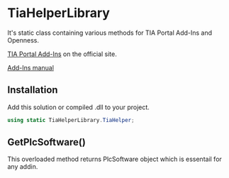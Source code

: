 # TiaHelperLibrary

It's static class containing various methods for TIA Portal Add-Ins and Openness.

[TIA Portal Add-Ins](https://support.industry.siemens.com/cs/document/109773999/tia-add-ins?dti=0&lc=en-PL) on the official site.

[Add-Ins manual](https://support.industry.siemens.com/cs/mdm/109815056?c=160118411275&lc=en-WW)

## Installation

Add this solution or compiled .dll to your project.
```csharp
using static TiaHelperLibrary.TiaHelper;
```

## GetPlcSoftware()

This overloaded method returns PlcSoftware object which is essentail for any addin.
